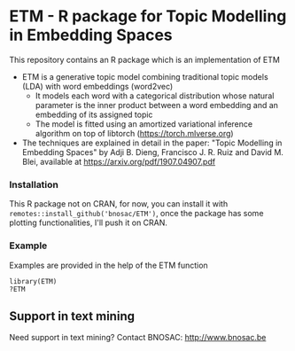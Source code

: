 # ETM - R package for Topic Modelling in Embedding Spaces

This repository contains an R package which is an implementation of ETM

- ETM is a generative topic model combining traditional topic models (LDA) with word embeddings (word2vec)
    - It models each word with a categorical distribution whose natural parameter is the inner product between a word embedding and an embedding of its assigned topic
    - The model is fitted using an amortized variational inference algorithm on top of libtorch (https://torch.mlverse.org)
- The techniques are explained in detail in the paper: "Topic Modelling in Embedding Spaces" by Adji B. Dieng, Francisco J. R. Ruiz and David M. Blei, available at https://arxiv.org/pdf/1907.04907.pdf 

### Installation

This R package not on CRAN, for now, you can install it with `remotes::install_github('bnosac/ETM')`, once the package has some plotting functionalities, I'll push it on CRAN.

### Example

Examples are provided in the help of the ETM function

```
library(ETM)
?ETM
```

## Support in text mining

Need support in text mining?
Contact BNOSAC: http://www.bnosac.be

